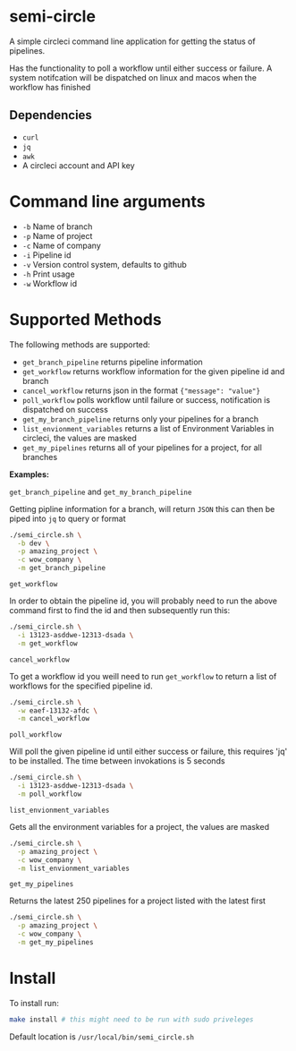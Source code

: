 # semi-circle
A simple circleci command line application for getting the status of pipelines. 

Has the functionality to poll a workflow until either success or failure. A system notifcation will be dispatched on linux and macos when the workflow has finished

## Dependencies
- `curl`
- `jq`
- `awk`
- A circleci account and API key

# Command line arguments
- `-b` Name of branch
- `-p` Name of project
- `-c` Name of company
- `-i` Pipeline id
- `-v` Version control system, defaults to github
- `-h` Print usage
- `-w` Workflow id

# Supported Methods
The following methods are supported:
- `get_branch_pipeline` returns pipeline information
- `get_workflow` returns workflow information for the given pipeline id and branch
- `cancel_workflow` returns json in the format `{"message": "value"}`
- `poll_workflow` polls workflow until failure or success, notification is dispatched on success
- `get_my_branch_pipeline` returns only your pipelines for a branch
- `list_envionment_variables` returns a list of Environment Variables in circleci, the values are masked
- `get_my_pipelines` returns all of your pipelines for a project, for all branches

__Examples:__

`get_branch_pipeline` and `get_my_branch_pipeline`

Getting pipline information for a branch, will return `JSON` this can then be piped into `jq` to query or format

```sh
./semi_circle.sh \
  -b dev \
  -p amazing_project \
  -c wow_company \
  -m get_branch_pipeline
```

`get_workflow`

In order to obtain the pipeline id, you will probably need to run the above command first to find the id and then subsequently run this:

```sh
./semi_circle.sh \
  -i 13123-asddwe-12313-dsada \
  -m get_workflow
```

`cancel_workflow`

To get a workflow id you weill need to run `get_workflow` to return a list of workflows for the specified pipeline id.

```sh
./semi_circle.sh \
  -w eaef-13132-afdc \
  -m cancel_workflow
```

`poll_workflow`

Will poll the given pipeline id until either success or failure, this requires 'jq' to be installed.
The time between invokations is 5 seconds

```sh
./semi_circle.sh \
  -i 13123-asddwe-12313-dsada \
  -m poll_workflow
```

`list_envionment_variables`

Gets all the environment variables for a project, the values are masked

```sh
./semi_circle.sh \
  -p amazing_project \
  -c wow_company \
  -m list_envionment_variables
```

`get_my_pipelines`

Returns the latest 250 pipelines for a project listed with the latest first

```sh
./semi_circle.sh \
  -p amazing_project \
  -c wow_company \
  -m get_my_pipelines
```

# Install

To install run:

```sh
make install # this might need to be run with sudo priveleges
```

Default location is `/usr/local/bin/semi_circle.sh`

